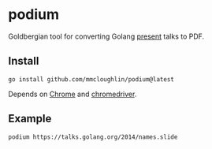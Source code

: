 # podium

Goldbergian tool for converting Golang
[present](https://godoc.org/golang.org/x/tools/cmd/present) talks to PDF.

## Install

```
go install github.com/mmcloughlin/podium@latest
```

Depends on [Chrome](https://www.google.com/chrome/) and
[chromedriver](http://chromedriver.chromium.org/).

## Example

```
podium https://talks.golang.org/2014/names.slide
```
